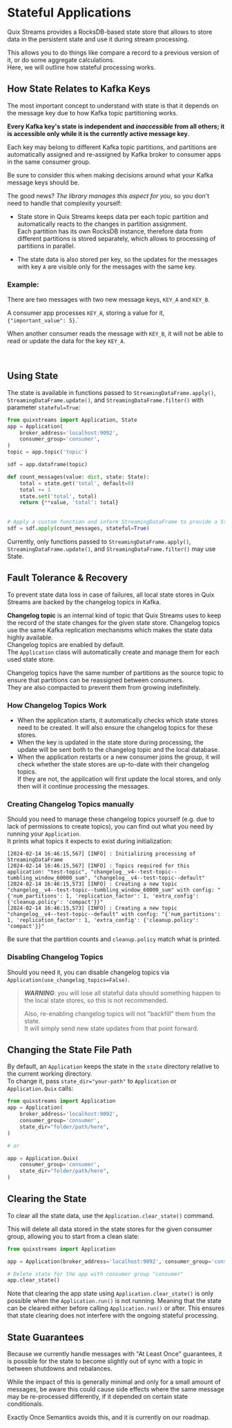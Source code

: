 # Stateful Applications

Quix Streams provides a RocksDB-based state store that allows to store 
data in the persistent state and use it during stream processing.

This allows you to do things like compare a record to a previous version of it, or
do some aggregate calculations.  
Here, we will outline how stateful processing works.


## How State Relates to Kafka Keys

The most important concept to understand with state is that it depends on the message 
key due to how Kafka topic partitioning works.

**Every Kafka key's state is independent and _inaccessible_ from all others; it is
accessible only while it is the currently active message key**.  

Each key may belong to different Kafka topic partitions, and partitions are automatically 
assigned and re-assigned by Kafka broker to consumer apps in the same consumer group.

Be sure to consider this when making decisions around what your 
Kafka message keys should be.

The good news? _The library manages this aspect for you_, so you don't need to 
handle that complexity yourself: 

- State store in Quix Streams keeps data per each topic partition and automatically reacts to the changes in partition assignment.  
Each partition has its own RocksDB instance, therefore data from different partitions is stored separately, which
allows to processing of partitions in parallel.

- The state data is also stored per key, so the updates for the messages with key `A` are visible only for the messages with the same key.


### Example: 

There are two messages with two new message keys, `KEY_A` and `KEY_B`. 

A consumer app processes `KEY_A`, storing a value for it, `{"important_value": 5}`.`

When another consumer reads the message with `KEY_B`, it will not be able to read or update the data for the key `KEY_A`.


<br>

## Using State

The state is available in functions passed to `StreamingDataFrame.apply()`, `StreamingDataFrame.update()`, and `StreamingDataFrame.filter()` with parameter `stateful=True`:

```python
from quixstreams import Application, State
app = Application(
    broker_address='localhost:9092', 
    consumer_group='consumer', 
)
topic = app.topic('topic')

sdf = app.dataframe(topic)

def count_messages(value: dict, state: State):
    total = state.get('total', default=0)
    total += 1
    state.set('total', total)
    return {**value, 'total': total}
    
    
# Apply a custom function and inform StreamingDataFrame to provide a State instance to it via passing "stateful=True"
sdf = sdf.apply(count_messages, stateful=True)

```

Currently, only functions passed to `StreamingDataFrame.apply()`, `StreamingDataFrame.update()`, and `StreamingDataFrame.filter()` may use State.


## Fault Tolerance & Recovery

To prevent state data loss in case of failures, all local state stores in Quix Streams are backed by the changelog topics in Kafka.  

**Changelog topic** is an internal kind of topic that Quix Streams uses to keep the record of the state changes for the given state store.
Changelog topics use the same Kafka replication mechanisms which makes the state data highly available.  
Changelog topics are enabled by default.  
The `Application` class will automatically create and manage them for each used state store.

Changelog topics have the same number of partitions as the source topic to ensure that partitions can be reassigned between consumers.   
They are also compacted to prevent them from growing indefinitely.


### How Changelog Topics Work
- When the application starts, it automatically checks which state stores need to be created. It will also ensure the changelog topics for these stores.
- When the key is updated in the state store during processing, the update will be sent both to the changelog topic and the local database.
- When the application restarts or a new consumer joins the group, it will check whether the state stores are up-to-date with their changelog topics.  
If they are not, the application will first update the local stores, and only then will it continue processing the messages. 


### Creating Changelog Topics manually

Should you need to manage these changelog topics yourself (e.g. due to lack of permissions to create topics), you can find out what you need by running your `Application`.  
It prints what topics it expects to exist during initialization:

```
[2024-02-14 16:46:15,567] [INFO] : Initializing processing of StreamingDataFrame
[2024-02-14 16:46:15,567] [INFO] : Topics required for this application: "test-topic", "changelog__v4--test-topic--tumbling_window_60000_sum", "changelog__v4--test-topic--default"
[2024-02-14 16:46:15,573] [INFO] : Creating a new topic "changelog__v4--test-topic--tumbling_window_60000_sum" with config: "{'num_partitions': 1, 'replication_factor': 1, 'extra_config': {'cleanup.policy': 'compact'}}"
[2024-02-14 16:46:15,573] [INFO] : Creating a new topic "changelog__v4--test-topic--default" with config: "{'num_partitions': 1, 'replication_factor': 1, 'extra_config': {'cleanup.policy': 'compact'}}"
```

Be sure that the partition counts and `cleanup.policy` match what is printed.

### Disabling Changelog Topics

Should you need it, you can disable changelog topics via 
`Application(use_changelog_topics=False)`. 

> ***WARNING***: you will lose all stateful data should something happen to the local state stores, 
> so this is not recommended.
> 
> Also, re-enabling changelog topics will not "backfill" them from the state.  
> It will simply send new state updates from that point forward.


## Changing the State File Path

By default, an `Application` keeps the state in the `state` directory relative to the current working directory.  
To change it, pass `state_dir="your-path"` to `Application` or `Application.Quix` calls:

```python
from quixstreams import Application
app = Application(
    broker_address='localhost:9092', 
    consumer_group='consumer', 
    state_dir="folder/path/here",
)

# or

app = Application.Quix(
    consumer_group='consumer', 
    state_dir="folder/path/here",
)
```

## Clearing the State

To clear all the state data, use the `Application.clear_state()` command. 

This will delete all data stored in the state stores for the given consumer group, 
allowing you to start from a clean slate:

```python
from quixstreams import Application

app = Application(broker_address='localhost:9092', consumer_group='consumer')

# Delete state for the app with consumer group "consumer"
app.clear_state()
```

Note that clearing the app state using `Application.clear_state()` 
is only possible when the `Application.run()` is not running. 
Meaning that the state can be cleared either before calling `Application.run()` or after.
This ensures that state clearing does not interfere with the ongoing stateful processing.


## State Guarantees

Because we currently handle messages with "At Least Once" guarantees, it is possible
for the state to become slightly out of sync with a topic in between shutdowns and
rebalances. 

While the impact of this is generally minimal and only for a small amount of messages,
be aware this could cause side effects where the same message may be re-processed 
differently, if it depended on certain state conditionals.

Exactly Once Semantics avoids this, and it is currently on our roadmap.
